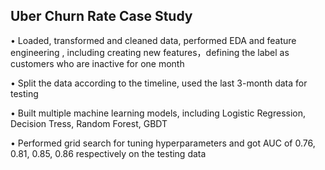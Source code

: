 ## Uber Churn Rate Case Study 
• Loaded, transformed and cleaned data, performed EDA and feature engineering , including creating new features，defining the label as customers who are inactive for one month

• Split the data according to the timeline, used the last 3-month data for testing

• Built multiple machine learning models, including Logistic Regression, Decision Tress, Random Forest, GBDT

• Performed grid search for tuning hyperparameters and got AUC of 0.76, 0.81, 0.85, 0.86 respectively on the testing data

